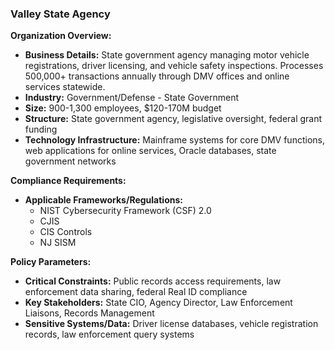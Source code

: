 ### Valley State Agency

**Organization Overview:**
* **Business Details:** State government agency managing motor vehicle registrations, driver licensing, and vehicle safety inspections. Processes 500,000+ transactions annually through DMV offices and online services statewide.
* **Industry:** Government/Defense - State Government
* **Size:** 900-1,300 employees, $120-170M budget
* **Structure:** State government agency, legislative oversight, federal grant funding
* **Technology Infrastructure:** Mainframe systems for core DMV functions, web applications for online services, Oracle databases, state government networks

**Compliance Requirements:**
* **Applicable Frameworks/Regulations:**
    * NIST Cybersecurity Framework (CSF) 2.0
    * CJIS
    * CIS Controls
    * NJ SISM

**Policy Parameters:**
* **Critical Constraints:** Public records access requirements, law enforcement data sharing, federal Real ID compliance
* **Key Stakeholders:** State CIO, Agency Director, Law Enforcement Liaisons, Records Management
* **Sensitive Systems/Data:** Driver license databases, vehicle registration records, law enforcement query systems